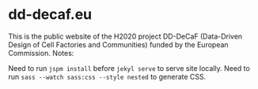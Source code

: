 # dd-decaf.eu

This is the public website of the H2020 project DD-DeCaF (Data-Driven Design of Cell Factories and Communities) funded by the European Commission.
Notes:

Need to run `jspm install` before `jekyl serve` to serve site locally.
Need to run `sass --watch sass:css --style nested` to generate CSS.
